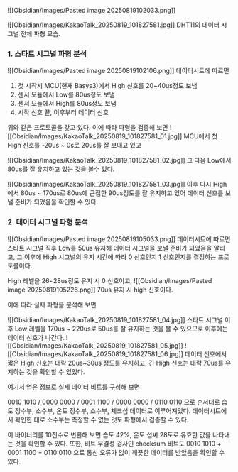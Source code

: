 ![[Obsidian/Images/Pasted image 20250819102033.png]]


![[Obsidian/Images/KakaoTalk_20250819_101827581.jpg]]
DHT11의 데이터 시그널 전체 파형 모습.

### 1. 스타트 시그널 파형 분석

![[Obsidian/Images/Pasted image 20250819102106.png]]
데이터시트에 따르면 
1. 첫 시작시 MCU(현재 Basys3)에서 High 신호를 20~40us정도 보냄
2. 센서 모듈에서 Low를 80us정도 보냄
3. 센서 모듈에서 High를  80us정도 보냄
4. 시작 신호 끝, 이후부터 데이터 신호

위와 같은 프로토콜을 갖고 있다. 이에 따라 파형을 검증해 보면
![[Obsidian/Images/KakaoTalk_20250819_101827581_01.jpg]]
MCU에서 첫 High 신호를  -20us ~ 0s로 20us를 잘 보내고 있고

![[Obsidian/Images/KakaoTalk_20250819_101827581_02.jpg]]
그 다음 Low에서 80us를 잘 유지하고 있는 것을 볼수 있다.

![[Obsidian/Images/KakaoTalk_20250819_101827581_03.jpg]]
이후 다시 High에서 80us ~ 170us로 80us에 근접한 90us정도를 잘 유지하고 있어 데이터 신호를 보낼 준비가 되었음을 확인할 수 있다.


### 2. 데이터 시그널 파형 분석

![[Obsidian/Images/Pasted image 20250819105033.png]]
데이터시트에 따르면 스타트 시그널 직후 Low를 50us 유지해 데이터 시그널을 보낼 준비가 되었음을 알리고, 그 이후에 High 시그널의 유지 시간에 따라 0 신호인지 1 신호인지를 결정하는 프로토콜이다.

High 레벨을 26~28us정도 유지 시 0 신호이고,
![[Obsidian/Images/Pasted image 20250819105226.png]]
70us 유지 시 high 신호이다.

이에 따라 실제 파형을 분석해 보면

![[Obsidian/Images/KakaoTalk_20250819_101827581_04.jpg]]
스타트 시그널 이후 Low 레벨을 170us ~ 220us로 50us를 잘 유지하는 것을 볼 수 있으므로 이후에는 데이터 신호가 나간다.
![[Obsidian/Images/KakaoTalk_20250819_101827581_05.jpg]]
![[Obsidian/Images/KakaoTalk_20250819_101827581_06.jpg]]
데이터 신호에서 짧은 High 신호는 대략 20us~30us 정도를 유지하고, 긴 High 신호는 대략 70us를 유지하는 것을 확인할 수 있었다.

여기서 얻은 정보로 실제 데이터 비트를 구성해 보면

0010 1010 / 0000 0000 / 0001 1100 / 0000 0000 / 0110 0110
으로 순서대로 습도 정수부, 소수부, 온도 정수부, 소수부, 체크섬 데이터로 이루어져있다.
데이터시트에서 확인한 대로 소수부는 측정할 수 없는 것도 파형에서 검증할 수 있다.

이 바이너리를 10진수로 변환해 보면 습도 42%, 온도 섭씨 28도로 유효한 값을 나타내는 것을 확인할 수 있다.
또한, 비트 무결성 검사인 checksum 비트도 0010 1010 + 0001 1100 = 0110 0110 으로 통신 오류가 없이 깨끗한 데이터를 받았음을 확인할 수 있다.